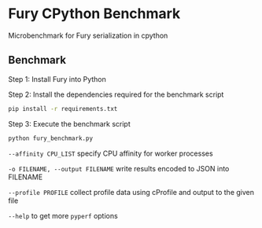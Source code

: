 # Fury CPython Benchmark

Microbenchmark for Fury serialization in cpython

## Benchmark

Step 1: Install Fury into Python

Step 2: Install the dependencies required for the benchmark script

```bash
pip install -r requirements.txt
```

Step 3: Execute the benchmark script

```bash
python fury_benchmark.py
```

`--affinity CPU_LIST` specify CPU affinity for worker processes

`-o FILENAME, --output FILENAME` write results encoded to JSON into FILENAME

`--profile PROFILE` collect profile data using cProfile and output to the given file

`--help` to get more `pyperf` options
